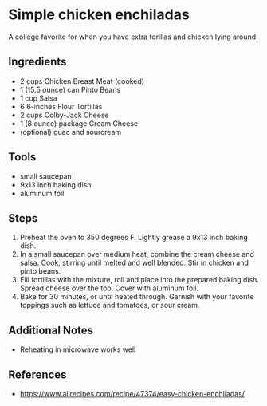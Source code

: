 Simple chicken enchiladas
======
A college favorite for when you have extra torillas and chicken lying around.  

## Ingredients
* 2 cups Chicken Breast Meat (cooked)
* 1 (15.5 ounce) can Pinto Beans
* 1 cup	Salsa
* 6 6-inches Flour Tortillas
* 2 cups Colby-Jack Cheese
* 1 (8 ounce) package Cream Cheese
* (optional) guac and sourcream

## Tools
* small saucepan
* 9x13 inch baking dish
* aluminum foil

## Steps
1. Preheat the oven to 350 degrees F. Lightly grease a 9x13 inch baking dish.
1. In a small saucepan over medium heat, combine the cream cheese and salsa. Cook, stirring until melted and well blended. Stir in chicken and pinto beans. 
1. Fill tortillas with the mixture, roll and place into the prepared baking dish. Spread cheese over the top. Cover with aluminum foil.
1. Bake for 30 minutes, or until heated through. Garnish with your favorite toppings such as lettuce and tomatoes, or sour cream.

## Additional Notes
* Reheating in microwave works well

## References
* https://www.allrecipes.com/recipe/47374/easy-chicken-enchiladas/